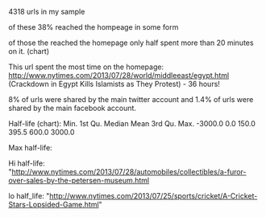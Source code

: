 4318 urls in my sample

of these 38% reached the hompeage in some form

of those the reached the homepage only half spent more than 20 minutes on it. (chart)

This url spent the most time on the homepage:  http://www.nytimes.com/2013/07/28/world/middleeast/egypt.html (Crackdown in Egypt Kills Islamists as They Protest) - 36 hours!

8% of urls were shared by the main twitter account and 1.4% of urls were shared by the main facebook account.

Half-life (chart):
   Min. 1st Qu.  Median    Mean 3rd Qu.    Max. 
-3000.0     0.0   150.0   395.5   600.0  3000.0 

Max half-life:

Hi half-life:
"http://www.nytimes.com/2013/07/28/automobiles/collectibles/a-furor-over-sales-by-the-petersen-museum.html

lo half_life:
"http://www.nytimes.com/2013/07/25/sports/cricket/A-Cricket-Stars-Lopsided-Game.html"




